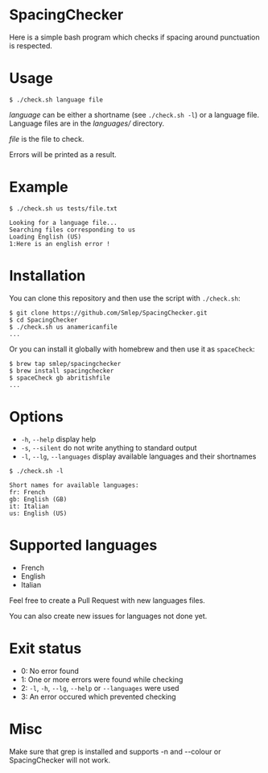 # SpacingChecker
Here is a simple bash program which checks if spacing around punctuation is respected.

Usage
=====
```
$ ./check.sh language file
```

*language* can be either a shortname (see ```./check.sh -l```) or a language file.
Language files are in the *languages/* directory.

*file* is the file to check.

Errors will be printed as a result.

Example
=======
```
$ ./check.sh us tests/file.txt

Looking for a language file...
Searching files corresponding to us
Loading English (US)
1:Here is an english error !
```

Installation
============
You can clone this repository and then use the script with ```./check.sh```:
```
$ git clone https://github.com/Smlep/SpacingChecker.git
$ cd SpacingChecker
$ ./check.sh us anamericanfile
...
```

Or you can install it globally with homebrew and then use it as ```spaceCheck```:
```
$ brew tap smlep/spacingchecker
$ brew install spacingchecker
$ spaceCheck gb abritishfile
...
```


Options
=======
- ```-h```, ```--help``` display help
- ```-s```, ```--silent``` do not write anything to standard output
- ```-l```, ```--lg```, ```--languages``` display available languages and their shortnames
```
$ ./check.sh -l

Short names for available languages:
fr: French
gb: English (GB)
it: Italian
us: English (US)
```

Supported languages
===================
- French
- English
- Italian

Feel free to create a Pull Request with new languages files.

You can also create new issues for languages not done yet.

Exit status
===========
- 0: No error found
- 1: One or more errors were found while checking
- 2: ```-l```, ```-h```, ```--lg```, ```--help``` or ```--languages``` were used
- 3: An error occured which prevented checking

Misc
====
Make sure that grep is installed and supports -n and --colour or SpacingChecker will not work.
